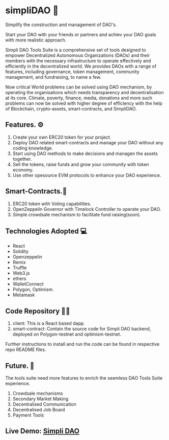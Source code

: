 # simpliDAO 🤝
Simplify the construction and management of DAO's.

Start your DAO with your friends or partners and achiev your DAO goals with more realistic approach. 

Simpli DAO Tools Suite is a comprehensive set of tools designed to empower Decentralized Autonomous Organizations (DAOs) and their members with the necessary infrastructure to operate effectively and efficiently in the decentralized world. We provides DAOs with a range of features, including governance, token management, community management, and fundraising, to name a few. 

Now critical World problems can be solved using DAO mechanism, by operating the organisations which needs transparency and decentralisation at its core. Climate, poverty, finance, media, donations and more such problems can now be solved with higher degree of efficiency
with the help of Blockchain, crypto-assets, smart-contracts, and SimpliDAO.



## Features. ⚙️
1. Create your own ERC20 token for your project.
2. Deploy DAO related smart-contracts and manage your DAO without any coding knowledge.
3. Start using DAO methods to make decisions and managen the assets together.
4. Sell the tokens, raise funds and grow your community with token economy.
5. Use other opesource EVM protocols to enhance your DAO experience. 


## Smart-Contracts.📜
1. ERC20 token with Voting capabilities.
2. OpenZeppelin Governor with Timelock Controller to operate your DAO.
3. Simple crowdsale mechanism to facilitate fund raising(soon).

## Technologies Adopted 💻
- React
- Solidity
- Openzeppelin
- Remix
- Truffle
- Web3.js
- ethers
- WalletConnect
- Polygon, Optimism.
- Metamask


## Code Repository 👩‍💻
1. client: This is a React based dapp. 
2. smart-contract: Contain the source code for Simpli DAO backend, deployed on Polygon-testnet and optimism-testnet.

Further instructions to install and run the code can be found in respective repo README files.


## Future. 🔮
The tools suite need more features to enrich the seemless DAO Tools Suite experience.
1. Crowdsale mechanisms
2. Secondary Market Making
3. Decentralised Communication 
4. Decentralised Job Board
5. Payment Tools

## Live Demo: [Simpli DAO](https://simpli-dao.vercel.app/)
